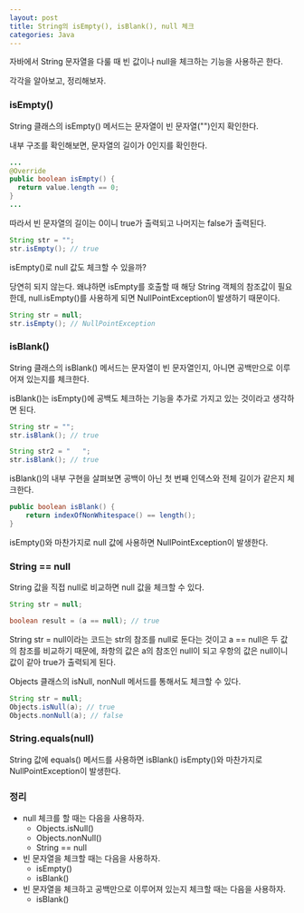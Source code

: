 ```yaml
---
layout: post
title: String의 isEmpty(), isBlank(), null 체크
categories: Java
---
```


자바에서 String 문자열을 다룰 때 빈 값이나 null을 체크하는 기능을 사용하곤 한다.

각각을 알아보고, 정리해보자.

### isEmpty()
String 클래스의 isEmpty() 메서드는 문자열이 빈 문자열("")인지 확인한다.

내부 구조를 확인해보면, 문자열의 길이가 0인지를 확인한다.
```java
...
@Override
public boolean isEmpty() {
  return value.length == 0;
}
...
```

따라서 빈 문자열의 길이는 0이니 true가 출력되고 나머지는 false가 출력된다.

```java
String str = "";
str.isEmpty(); // true
```

isEmpty()로 null 값도 체크할 수 있을까?

당연히 되지 않는다. 왜냐하면 isEmpty를 호출할 때 해당 String 객체의 참조값이 필요한데, null.isEmpty()를 사용하게 되면 NullPointException이 발생하기 때문이다.

```java
String str = null;
str.isEmpty(); // NullPointException
```

### isBlank()
String 클래스의 isBlank() 메서드는 문자열이 빈 문자열인지, 아니면 공백만으로 이루어져 있는지를 체크한다.

isBlank()는 isEmpty()에 공백도 체크하는 기능을 추가로 가지고 있는 것이라고 생각하면 된다.

```java
String str = "";
str.isBlank(); // true

String str2 = "   ";
str.isBlank(); // true
```

isBlank()의 내부 구현을 살펴보면 공백이 아닌 첫 번째 인덱스와 전체 길이가 같은지 체크한다.

```java
public boolean isBlank() {
    return indexOfNonWhitespace() == length();
}
```

isEmpty()와 마찬가지로 null 값에 사용하면 NullPointException이 발생한다.

### String == null

String 값을 직접 null로 비교하면 null 값을 체크할 수 있다.

```java
String str = null;

boolean result = (a == null); // true
```

String str = null이라는 코드는 str의 참조를 null로 둔다는 것이고 a == null은 두 값의 참조를 비교하기 때문에, 좌항의 값은 a의 참조인 null이 되고 우항의 값은 null이니 값이 같아 true가 출력되게 된다.

Objects 클래스의 isNull, nonNull 메서드를 통해서도 체크할 수 있다.

```java
String str = null;
Objects.isNull(a); // true
Objects.nonNull(a); // false
```

### String.equals(null)

String 값에 equals() 메서드를 사용하면 isBlank() isEmpty()와 마찬가지로 NullPointException이 발생한다.

### 정리
- null 체크를 할 때는 다음을 사용하자.
  - Objects.isNull()
  - Objects.nonNull()
  - String == null
- 빈 문자열을 체크할 때는 다음을 사용하자.
  - isEmpty()
  - isBlank()
- 빈 문자열을 체크하고 공백만으로 이루어져 있는지 체크할 때는 다음을 사용하자.
  - isBlank()

